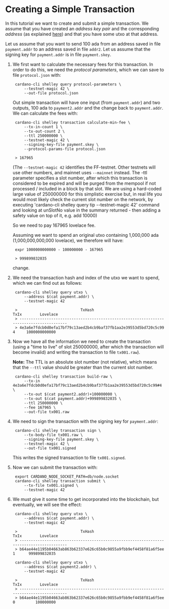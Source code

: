 # Creating a Simple Transaction

In this tutorial we want to create and submit a simple transaction.
We assume that you have created an _address key pair_ and the corresponding _address_
(as explained [here](address.md)) and that you have some utxo at that address.

Let us assume that you want to send 100 ada from an address saved in file `payment.addr`
to an address saved in file `addr2`. Let us assume that the signing key for `payment.addr`
is in file `payment.skey`.

1. We first want to calculate the necessary fees for this transaction.
   In order to do this, we need the _protocol parameters_, which we can save to file `protocol.json`
   with:

        cardano-cli shelley query protocol-parameters \
            --testnet-magic 42 \
            --out-file protocol.json

   Out simple transaction will have one input (from `payment.addr`) and two outputs,
   100 ada to `payment2.addr` and the change back to `payment.addr`. We can calculate the fees with:

        cardano-cli shelley transaction calculate-min-fee \
            --tx-in-count 1 \
            --tx-out-count 2 \
            --ttl 250000000 \
            --testnet-magic 42 \
            --signing-key-file payment.skey \
            --protocol-params-file protocol.json

        > 167965

   (The `--testnet-magic 42` identifies the FF-testnet.
   Other testnets will use other numbers, and mainnet uses `--mainnet` instead. The -ttl parameter specifies a slot number, after which this transaction is considered to be expired and will be purged from the mempool if not processed / included in a block by that slot. We are using a hard-coded large value of 250000000 for this simplistic exercise but, in real life you would most likely check the current slot number on the network, by executing 'cardano-cli shelley query tip --testnet-magic 42' command and looking at unSlotNo value in the summary returned - then adding a safety value on top of it, e.g. add 10000)

   So we need to pay 167965 lovelace fee.

   Assuming we want to spend an original utxo containing 1,000,000 ada (1,000,000,000,000 lovelace),
   we therefore will have:

        expr 1000000000000 - 100000000 - 167965

        > 999899832035

   change.

2. We need the transaction hash and index of the utxo we want to spend, which we can find out
   as follows:

        cardano-cli shelley query utxo \
            --address $(cat payment.addr) \
            --testnet-magic 42

        >                            TxHash                                 TxIx        Lovelace
        > ----------------------------------------------------------------------------------------
        > 4e3a6e7fdcb0d0efa17bf79c13aed2b4cb9baf37fb1aa2e39553d5bd720c5c99     4     1000000000000

3. Now we have all the information we need to create the transaction (using a "time to live" of slot 250000000,
   after which the transaction will become invalid) and writing the transaction
   to file `tx001.raw`).

   __Note:__ The TTL is an absolute slot number (not relative), which means that the `--ttl` value
   should be greater than the current slot number.

        cardano-cli shelley transaction build-raw \
            --tx-in 4e3a6e7fdcb0d0efa17bf79c13aed2b4cb9baf37fb1aa2e39553d5bd720c5c99#4 \
            --tx-out $(cat payment2.addr)+100000000 \
            --tx-out $(cat payment.addr)+999899832035 \
            --ttl 250000000 \
            --fee 167965 \
            --out-file tx001.raw

4. We need to sign the transaction with the signing key for `payment.addr`:

        cardano-cli shelley transaction sign \
            --tx-body-file tx001.raw \
            --signing-key-file payment.skey \
            --testnet-magic 42 \
            --out-file tx001.signed

   This writes the signed transaction to file `tx001.signed`.

5. Now we can submit the transaction with:

        export CARDANO_NODE_SOCKET_PATH=db/node.socket
        cardano-cli shelley transaction submit \
            --tx-file tx001.signed \
            --testnet-magic 42

6. We must give it some time to get incorporated into the blockchain, but eventually, we will see the effect:

        cardano-cli shelley query utxo \
            --address $(cat payment.addr) \
            --testnet-magic 42

        >                            TxHash                                 TxIx        Lovelace
        > ----------------------------------------------------------------------------------------
        > b64ae44e1195b04663ab863b62337e626c65b0c9855a9fbb9ef4458f81a6f5ee     1      999899832035

        cardano-cli shelley query utxo \
            --address $(cat payment2.addr) \
            --testnet-magic 42

        >                            TxHash                                 TxIx        Lovelace
        > ----------------------------------------------------------------------------------------
        > b64ae44e1195b04663ab863b62337e626c65b0c9855a9fbb9ef4458f81a6f5ee     0         100000000
